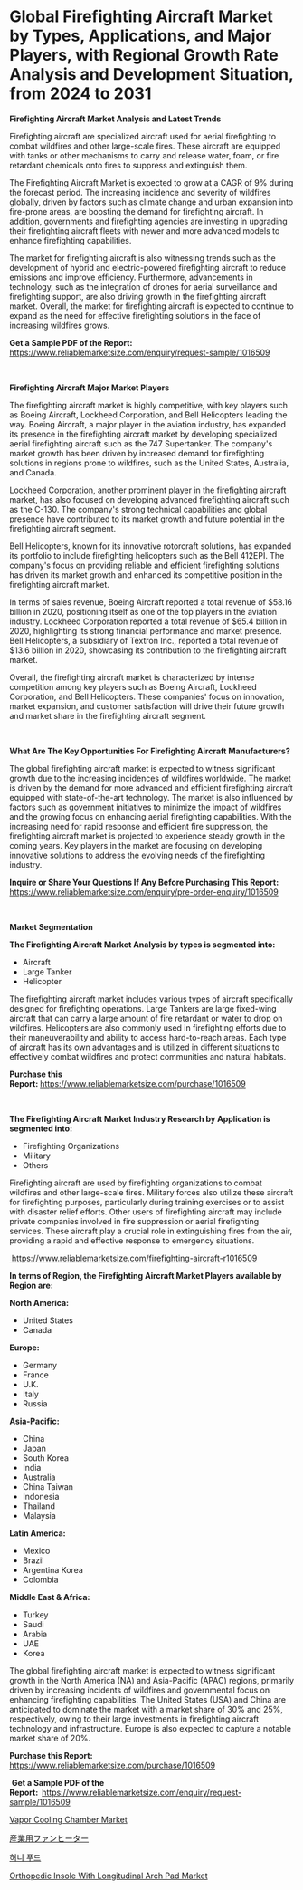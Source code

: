 <p><h1>Global Firefighting Aircraft Market by Types, Applications, and Major Players, with Regional Growth Rate Analysis and Development Situation, from 2024 to 2031</h1></p><p><strong>Firefighting Aircraft Market Analysis and Latest Trends</strong></p>
<p><p>Firefighting aircraft are specialized aircraft used for aerial firefighting to combat wildfires and other large-scale fires. These aircraft are equipped with tanks or other mechanisms to carry and release water, foam, or fire retardant chemicals onto fires to suppress and extinguish them. </p><p>The Firefighting Aircraft Market is expected to grow at a CAGR of 9% during the forecast period. The increasing incidence and severity of wildfires globally, driven by factors such as climate change and urban expansion into fire-prone areas, are boosting the demand for firefighting aircraft. In addition, governments and firefighting agencies are investing in upgrading their firefighting aircraft fleets with newer and more advanced models to enhance firefighting capabilities.</p><p>The market for firefighting aircraft is also witnessing trends such as the development of hybrid and electric-powered firefighting aircraft to reduce emissions and improve efficiency. Furthermore, advancements in technology, such as the integration of drones for aerial surveillance and firefighting support, are also driving growth in the firefighting aircraft market. Overall, the market for firefighting aircraft is expected to continue to expand as the need for effective firefighting solutions in the face of increasing wildfires grows.</p></p>
<p><strong>Get a Sample PDF of the Report:&nbsp;</strong> <a href="https://www.reliablemarketsize.com/enquiry/request-sample/1016509">https://www.reliablemarketsize.com/enquiry/request-sample/1016509</a></p>
<p>&nbsp;</p>
<p><strong>Firefighting Aircraft Major Market Players</strong></p>
<p><p>The firefighting aircraft market is highly competitive, with key players such as Boeing Aircraft, Lockheed Corporation, and Bell Helicopters leading the way. Boeing Aircraft, a major player in the aviation industry, has expanded its presence in the firefighting aircraft market by developing specialized aerial firefighting aircraft such as the 747 Supertanker. The company's market growth has been driven by increased demand for firefighting solutions in regions prone to wildfires, such as the United States, Australia, and Canada.</p><p>Lockheed Corporation, another prominent player in the firefighting aircraft market, has also focused on developing advanced firefighting aircraft such as the C-130. The company's strong technical capabilities and global presence have contributed to its market growth and future potential in the firefighting aircraft segment.</p><p>Bell Helicopters, known for its innovative rotorcraft solutions, has expanded its portfolio to include firefighting helicopters such as the Bell 412EPI. The company's focus on providing reliable and efficient firefighting solutions has driven its market growth and enhanced its competitive position in the firefighting aircraft market.</p><p>In terms of sales revenue, Boeing Aircraft reported a total revenue of $58.16 billion in 2020, positioning itself as one of the top players in the aviation industry. Lockheed Corporation reported a total revenue of $65.4 billion in 2020, highlighting its strong financial performance and market presence. Bell Helicopters, a subsidiary of Textron Inc., reported a total revenue of $13.6 billion in 2020, showcasing its contribution to the firefighting aircraft market.</p><p>Overall, the firefighting aircraft market is characterized by intense competition among key players such as Boeing Aircraft, Lockheed Corporation, and Bell Helicopters. These companies' focus on innovation, market expansion, and customer satisfaction will drive their future growth and market share in the firefighting aircraft segment.</p></p>
<p>&nbsp;</p>
<p><strong>What Are The Key Opportunities For Firefighting Aircraft Manufacturers?</strong></p>
<p><p>The global firefighting aircraft market is expected to witness significant growth due to the increasing incidences of wildfires worldwide. The market is driven by the demand for more advanced and efficient firefighting aircraft equipped with state-of-the-art technology. The market is also influenced by factors such as government initiatives to minimize the impact of wildfires and the growing focus on enhancing aerial firefighting capabilities. With the increasing need for rapid response and efficient fire suppression, the firefighting aircraft market is projected to experience steady growth in the coming years. Key players in the market are focusing on developing innovative solutions to address the evolving needs of the firefighting industry.</p></p>
<p><strong>Inquire or Share Your Questions If Any Before Purchasing This Report:</strong> <a href="https://www.reliablemarketsize.com/enquiry/pre-order-enquiry/1016509">https://www.reliablemarketsize.com/enquiry/pre-order-enquiry/1016509</a></p>
<p>&nbsp;</p>
<p><strong>Market Segmentation</strong></p>
<p><strong>The Firefighting Aircraft Market Analysis by types is segmented into:</strong></p>
<p><ul><li>Aircraft</li><li>Large Tanker</li><li>Helicopter</li></ul></p>
<p><p>The firefighting aircraft market includes various types of aircraft specifically designed for firefighting operations. Large Tankers are large fixed-wing aircraft that can carry a large amount of fire retardant or water to drop on wildfires. Helicopters are also commonly used in firefighting efforts due to their maneuverability and ability to access hard-to-reach areas. Each type of aircraft has its own advantages and is utilized in different situations to effectively combat wildfires and protect communities and natural habitats.</p></p>
<p><strong>Purchase this Report:&nbsp;</strong><a href="https://www.reliablemarketsize.com/purchase/1016509">https://www.reliablemarketsize.com/purchase/1016509</a></p>
<p>&nbsp;</p>
<p><strong>The Firefighting Aircraft Market Industry Research by Application is segmented into:</strong></p>
<p><ul><li>Firefighting Organizations</li><li>Military</li><li>Others</li></ul></p>
<p><p>Firefighting aircraft are used by firefighting organizations to combat wildfires and other large-scale fires. Military forces also utilize these aircraft for firefighting purposes, particularly during training exercises or to assist with disaster relief efforts. Other users of firefighting aircraft may include private companies involved in fire suppression or aerial firefighting services. These aircraft play a crucial role in extinguishing fires from the air, providing a rapid and effective response to emergency situations.</p></p>
<p><a href="https://www.reliablemarketsize.com/firefighting-aircraft-r1016509">&nbsp;https://www.reliablemarketsize.com/firefighting-aircraft-r1016509</a></p>
<p><strong>In terms of Region, the Firefighting Aircraft Market Players available by Region are:</strong></p>
<p>
    <p> <strong> North America: </strong>
        <ul>
            <li>United States</li>
            <li>Canada</li>
        </ul>
        </p> 
    <p> <strong> Europe: </strong>
        <ul>
            <li>Germany</li>
            <li>France</li>
            <li>U.K.</li>
            <li>Italy</li>
            <li>Russia</li>
        </ul>
        </p> 
    <p> <strong> Asia-Pacific: </strong>
        <ul>
            <li>China</li>
            <li>Japan</li>
            <li>South Korea</li>
            <li>India</li>
            <li>Australia</li>
            <li>China Taiwan</li>
            <li>Indonesia</li>
            <li>Thailand</li>
            <li>Malaysia</li>
        </ul>
        </p> 
    <p> <strong> Latin America: </strong>
        <ul>
            <li>Mexico</li>
            <li>Brazil</li>
            <li>Argentina Korea</li>
            <li>Colombia</li>
        </ul>
        </p> 
    <p> <strong> Middle East & Africa: </strong>
        <ul>
            <li>Turkey</li>
            <li>Saudi</li>
            <li>Arabia</li>
            <li>UAE</li>
            <li>Korea</li>
        </ul>
    </p>
    </p>
<p><p>The global firefighting aircraft market is expected to witness significant growth in the North America (NA) and Asia-Pacific (APAC) regions, primarily driven by increasing incidents of wildfires and governmental focus on enhancing firefighting capabilities. The United States (USA) and China are anticipated to dominate the market with a market share of 30% and 25%, respectively, owing to their large investments in firefighting aircraft technology and infrastructure. Europe is also expected to capture a notable market share of 20%.</p></p>
<p><strong>Purchase this Report: </strong><a href="https://www.reliablemarketsize.com/purchase/1016509">https://www.reliablemarketsize.com/purchase/1016509</a></p>
<p>&nbsp;<strong>Get a Sample PDF of the Report:&nbsp;&nbsp;</strong><a href="https://www.reliablemarketsize.com/enquiry/request-sample/1016509">https://www.reliablemarketsize.com/enquiry/request-sample/1016509</a></p>
<p><strong></strong></p>
<p><p><a href="https://medium.com/@qomarcintya76/vapor-cooling-chamber-market-size-by-type-ultra-thin-vapor-chamber-standard-vapor-chamber-by-726c415f2c43">Vapor Cooling Chamber Market</a></p><p><a href="https://github.com/avbqbctihcbe2/Market-Research-Report-List-3/blob/main/2323214520.md">産業用ファンヒーター</a></p><p><a href="https://github.com/hzumrdvas204296/Market-Research-Report-List-3/blob/main/42100154098.md">허니 푸드</a></p><p><a href="https://medium.com/@andrgntg_96977/global-orthopedic-insole-with-longitudinal-arch-pad-industry-research-report-competitive-1373cc71aa24">Orthopedic Insole With Longitudinal Arch Pad Market</a></p></p>